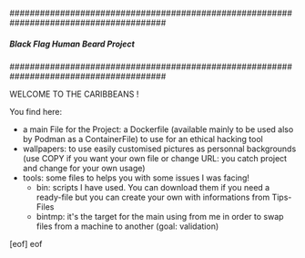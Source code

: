 #######################################################################################
#####          Black Flag Human Beard Project                                     #####
#######################################################################################

WELCOME TO THE CARIBBEANS !

You find here:
- a main File for the Project: a Dockerfile (available mainly to be used also by Podman as a ContainerFile) to use for an ethical hacking tool
- wallpapers: to use easily customised pictures as personnal backgrounds (use COPY if you want your own file or change URL: you catch project and change for your own usage)
- tools: some files to helps you with some issues I was facing!
   - bin: scripts I have used. You can download them if you need a ready-file but you can create your own with informations from Tips-Files
   - bintmp: it's the target for the main using from me in order to swap files from a machine to another (goal: validation)

 
[eof]
eof
